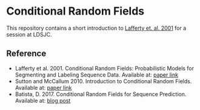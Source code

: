 # Conditional Random Fields

This repository contains a short introduction to [Lafferty et. al. 2001][1] for a session at LDSJC.

## Reference
- Lafferty et al. 2001. Conditional Random Fields: Probabilistic Models for Segmenting and Labeling Sequence Data. Available at: [paper link][1]
- Sutton and McCallum 2010. Introduction to Conditional Random Fields. Available at: [paper link][2]
- Batista, D. 2017. Conditional Random Fields for Sequence Prediction. Available
 at: [blog post][3]

[1]: http://citeseerx.ist.psu.edu/viewdoc/download?doi=10.1.1.26.803&rep=rep1&type=pdf
[2]: https://homepages.inf.ed.ac.uk/csutton/publications/crftutv2.pdf
[3]: http://www.davidsbatista.net/blog/2017/11/13/Conditional_Random_Fields/
